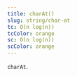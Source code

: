```yaml
---
title: charAt()
slug: string/char-at
tc: O(n log(n))
tcColor: orange
sc: O(n log(n))
scColor: orange
---
```

`charAt`.